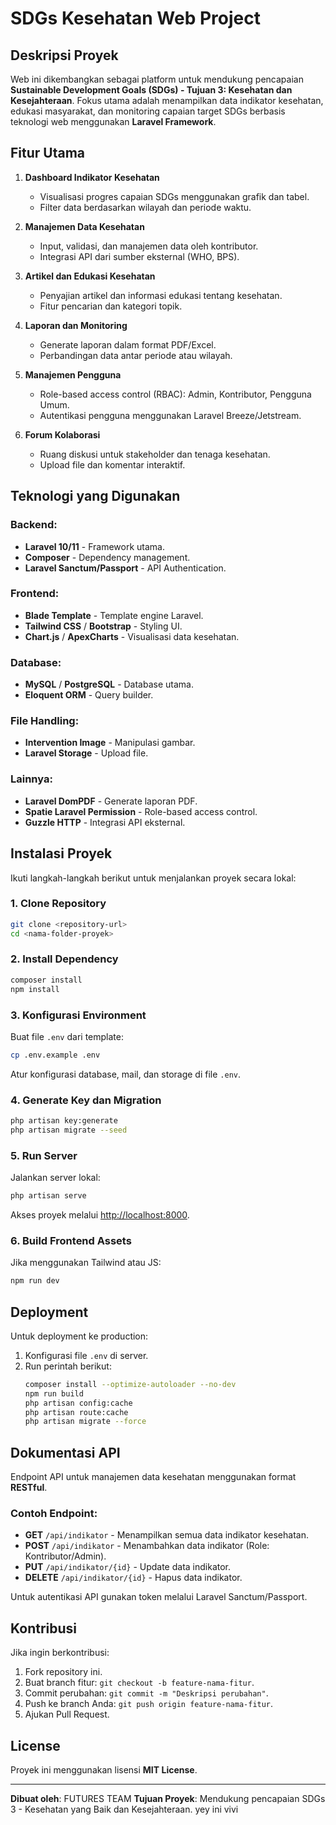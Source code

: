 # SDGs Kesehatan Web Project

## Deskripsi Proyek

Web ini dikembangkan sebagai platform untuk mendukung pencapaian **Sustainable Development Goals (SDGs) - Tujuan 3: Kesehatan dan Kesejahteraan**. Fokus utama adalah menampilkan data indikator kesehatan, edukasi masyarakat, dan monitoring capaian target SDGs berbasis teknologi web menggunakan **Laravel Framework**.

## Fitur Utama

1. **Dashboard Indikator Kesehatan**

    - Visualisasi progres capaian SDGs menggunakan grafik dan tabel.
    - Filter data berdasarkan wilayah dan periode waktu.

2. **Manajemen Data Kesehatan**

    - Input, validasi, dan manajemen data oleh kontributor.
    - Integrasi API dari sumber eksternal (WHO, BPS).

3. **Artikel dan Edukasi Kesehatan**

    - Penyajian artikel dan informasi edukasi tentang kesehatan.
    - Fitur pencarian dan kategori topik.

4. **Laporan dan Monitoring**

    - Generate laporan dalam format PDF/Excel.
    - Perbandingan data antar periode atau wilayah.

5. **Manajemen Pengguna**

    - Role-based access control (RBAC): Admin, Kontributor, Pengguna Umum.
    - Autentikasi pengguna menggunakan Laravel Breeze/Jetstream.

6. **Forum Kolaborasi**
    - Ruang diskusi untuk stakeholder dan tenaga kesehatan.
    - Upload file dan komentar interaktif.

## Teknologi yang Digunakan

### Backend:

-   **Laravel 10/11** - Framework utama.
-   **Composer** - Dependency management.
-   **Laravel Sanctum/Passport** - API Authentication.

### Frontend:

-   **Blade Template** - Template engine Laravel.
-   **Tailwind CSS** / **Bootstrap** - Styling UI.
-   **Chart.js** / **ApexCharts** - Visualisasi data kesehatan.

### Database:

-   **MySQL** / **PostgreSQL** - Database utama.
-   **Eloquent ORM** - Query builder.

### File Handling:

-   **Intervention Image** - Manipulasi gambar.
-   **Laravel Storage** - Upload file.

### Lainnya:

-   **Laravel DomPDF** - Generate laporan PDF.
-   **Spatie Laravel Permission** - Role-based access control.
-   **Guzzle HTTP** - Integrasi API eksternal.

## Instalasi Proyek

Ikuti langkah-langkah berikut untuk menjalankan proyek secara lokal:

### 1. Clone Repository

```bash
git clone <repository-url>
cd <nama-folder-proyek>
```

### 2. Install Dependency

```bash
composer install
npm install
```

### 3. Konfigurasi Environment

Buat file `.env` dari template:

```bash
cp .env.example .env
```

Atur konfigurasi database, mail, dan storage di file `.env`.

### 4. Generate Key dan Migration

```bash
php artisan key:generate
php artisan migrate --seed
```

### 5. Run Server

Jalankan server lokal:

```bash
php artisan serve
```

Akses proyek melalui [http://localhost:8000](http://localhost:8000).

### 6. Build Frontend Assets

Jika menggunakan Tailwind atau JS:

```bash
npm run dev
```

## Deployment

Untuk deployment ke production:

1. Konfigurasi file `.env` di server.
2. Run perintah berikut:
    ```bash
    composer install --optimize-autoloader --no-dev
    npm run build
    php artisan config:cache
    php artisan route:cache
    php artisan migrate --force
    ```

## Dokumentasi API

Endpoint API untuk manajemen data kesehatan menggunakan format **RESTful**.

### Contoh Endpoint:

-   **GET** `/api/indikator` - Menampilkan semua data indikator kesehatan.
-   **POST** `/api/indikator` - Menambahkan data indikator (Role: Kontributor/Admin).
-   **PUT** `/api/indikator/{id}` - Update data indikator.
-   **DELETE** `/api/indikator/{id}` - Hapus data indikator.

Untuk autentikasi API gunakan token melalui Laravel Sanctum/Passport.

## Kontribusi

Jika ingin berkontribusi:

1. Fork repository ini.
2. Buat branch fitur: `git checkout -b feature-nama-fitur`.
3. Commit perubahan: `git commit -m "Deskripsi perubahan"`.
4. Push ke branch Anda: `git push origin feature-nama-fitur`.
5. Ajukan Pull Request.

## License

Proyek ini menggunakan lisensi **MIT License**.

---

**Dibuat oleh**: FUTURES TEAM
**Tujuan Proyek**: Mendukung pencapaian SDGs 3 - Kesehatan yang Baik dan Kesejahteraan.
yey ini vivi
